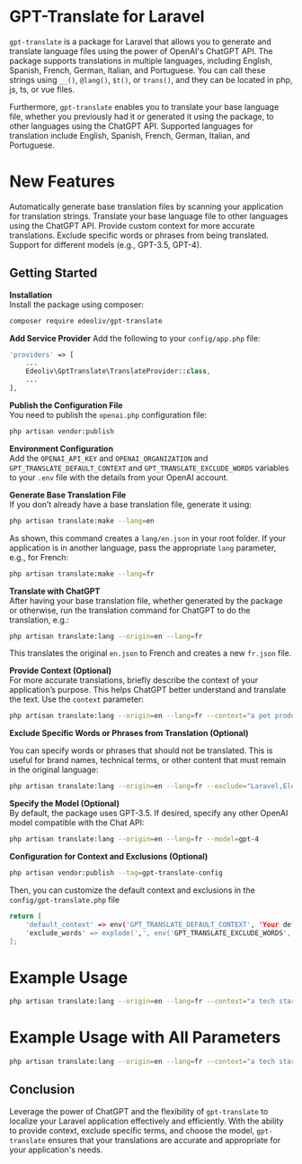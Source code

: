 # GPT-Translate for Laravel

`gpt-translate` is a package for Laravel that allows you to generate and translate language files using the power of OpenAI's ChatGPT API. The package supports translations in multiple languages, including English, Spanish, French, German, Italian, and Portuguese. You can call these strings using `__()`, `@lang()`, `$t()`, or `trans()`, and they can be located in php, js, ts, or vue files.

Furthermore, `gpt-translate` enables you to translate your base language file, whether you previously had it or generated it using the package, to other languages using the ChatGPT API. Supported languages for translation include English, Spanish, French, German, Italian, and Portuguese.

# New Features
Automatically generate base translation files by scanning your application for translation strings.
Translate your base language file to other languages using the ChatGPT API.
Provide custom context for more accurate translations.
Exclude specific words or phrases from being translated.
Support for different models (e.g., GPT-3.5, GPT-4).

## Getting Started

**Installation**  
   Install the package using composer:
```bash
composer require edeoliv/gpt-translate
```

**Add Service Provider**
Add the following to your `config/app.php` file:
```php
'providers' => [
    ...
    Edeoliv\GptTranslate\TranslateProvider::class,
    ...
],
```


**Publish the Configuration File**  
You need to publish the `openai.php` configuration file:
```bash
php artisan vendor:publish
```


**Environment Configuration**  
Add the `OPENAI_API_KEY` and `OPENAI_ORGANIZATION` and `GPT_TRANSLATE_DEFAULT_CONTEXT` and `GPT_TRANSLATE_EXCLUDE_WORDS` variables to your `.env` file with the details from your OpenAI account.

**Generate Base Translation File**  
If you don’t already have a base translation file, generate it using:
```bash
php artisan translate:make --lang=en
```
As shown, this command creates a `lang/en.json` in your root folder. If your application is in another language, pass the appropriate `lang` parameter, e.g., for French:
```bash
php artisan translate:make --lang=fr
```

**Translate with ChatGPT**  
After having your base translation file, whether generated by the package or otherwise, run the translation command for ChatGPT to do the translation, e.g.:
```bash
php artisan translate:lang --origin=en --lang=fr
```
This translates the original `en.json` to French and creates a new `fr.json` file.

**Provide Context (Optional)**  
For more accurate translations, briefly describe the context of your application’s purpose. This helps ChatGPT better understand and translate the text. Use the `context` parameter:
```bash
php artisan translate:lang --origin=en --lang=fr --context="a pet product sales application"
```

**Exclude Specific Words or Phrases from Translation (Optional)**

You can specify words or phrases that should not be translated. This is useful for brand names, technical terms, or other content that must remain in the original language:
```bash
php artisan translate:lang --origin=en --lang=fr --exclude="Laravel,Eloquent,PHP"
```

**Specify the Model (Optional)**  
By default, the package uses GPT-3.5. If desired, specify any other OpenAI model compatible with the Chat API:
```bash
php artisan translate:lang --origin=en --lang=fr --model=gpt-4
```
**Configuration for Context and Exclusions (Optional)**  
```bash
php artisan vendor:publish --tag=gpt-translate-config
```
Then, you can customize the default context and exclusions in the `config/gpt-translate.php` file
```bash
return [
    'default_context' => env('GPT_TRANSLATE_DEFAULT_CONTEXT', 'Your default context here'),
    'exclude_words' => explode(',', env('GPT_TRANSLATE_EXCLUDE_WORDS', 'Laravel,Eloquent,PHP')),
];
```
# Example Usage
```bash
php artisan translate:lang --origin=en --lang=fr --context="a tech startup specializing in AI products" --exclude="ChatGPT,OpenAI,Laravel"

```

# Example Usage with All Parameters

```bash
php artisan translate:lang --origin=en --lang=fr --context="a tech startup specializing in AI products" --exclude="ChatGPT,OpenAI,Laravel" --model=gpt-4


```

## Conclusion
Leverage the power of ChatGPT and the flexibility of `gpt-translate` to localize your Laravel application effectively and efficiently. With the ability to provide context, exclude specific terms, and choose the model, `gpt-translate` ensures that your translations are accurate and appropriate for your application's needs.
